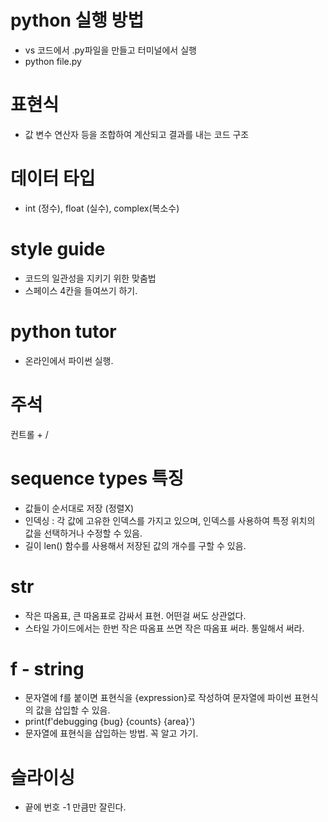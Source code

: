 # python 실행 방법
- vs 코드에서 .py파일을 만들고 터미널에서 실행
- python file.py

# 표현식
- 값 변수 연산자 등을 조합하여 계산되고 결과를 내는 코드 구조

# 데이터 타입
- int (정수), float (실수), complex(복소수)

# style guide
- 코드의 일관성을 지키기 위한 맞춤법
- 스페이스 4칸을 들여쓰기 하기.

# python tutor
- 온라인에서 파이썬 실행.

# 주석 
컨트롤 + /

# sequence types 특징
- 값들이 순서대로 저장 (정렬X)
- 인덱싱 : 각 값에 고유한 인덱스를 가지고 있으며, 인덱스를 사용하여 특정 위치의 값을 선택하거나 수정할 수 있음.
- 길이 len() 함수를 사용해서 저장된 값의 개수를 구할 수 있음.

# str
- 작은 따옴표, 큰 따옴표로 감싸서 표현. 어떤걸 써도 상관없다.
- 스타일 가이드에서는 한번 작은 따옴표 쓰면 작은 따옴표 써라. 통일해서 써라.

# f - string
- 문자열에 f를 붙이면 표현식을 {expression}로 작성하여 문자열에 파이썬 표현식의 값을 삽입할 수 있음.
- print(f'debugging {bug} {counts} {area}')
- 문자열에 표현식을 삽입하는 방법. 꼭 알고 가기.

# 슬라이싱
- 끝에 번호 -1 만큼만 잘린다.

